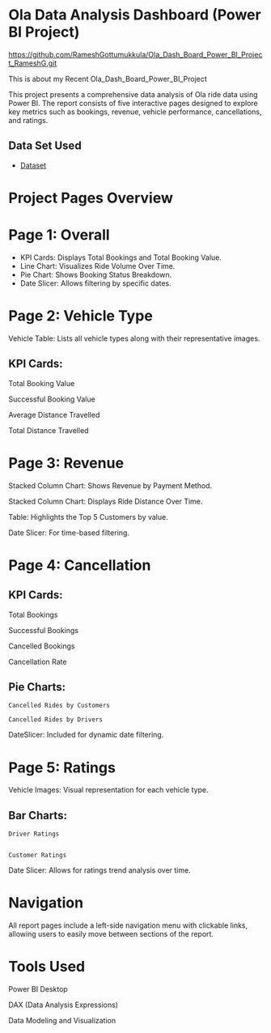 # Ola Data Analysis Dashboard (Power BI Project)
https://github.com/RameshGottumukkula/Ola_Dash_Board_Power_BI_Project_RameshG.git

This is about my Recent Ola_Dash_Board_Power_BI_Project

This project presents a comprehensive data analysis of Ola ride data using Power BI. The report consists of five interactive pages designed to explore key metrics such as bookings, revenue, vehicle performance, cancellations, and ratings.

## Data Set Used

- <a href="https://github.com/RameshGottumukkula/Ola_Dash_Board_Power_BI_Project_RameshG/blob/main/Bookings-100000-Rows.xlsx">Dataset</a>



# Project Pages Overview

# Page 1: Overall

- KPI Cards: Displays Total Bookings and Total Booking Value.
- Line Chart: Visualizes Ride Volume Over Time.
- Pie Chart: Shows Booking Status Breakdown.
- Date Slicer: Allows filtering by specific dates.

# Page 2: Vehicle Type

Vehicle Table: Lists all vehicle types along with their representative images.

## KPI Cards:

Total Booking Value

Successful Booking Value

Average Distance Travelled

Total Distance Travelled

# Page 3: Revenue

Stacked Column Chart: Shows Revenue by Payment Method.

Stacked Column Chart: Displays Ride Distance Over Time.

Table: Highlights the Top 5 Customers by value.

Date Slicer: For time-based filtering.

# Page 4: Cancellation

## KPI Cards:

  Total Bookings
  
  Successful Bookings
  
  Cancelled Bookings
  
  Cancellation Rate

## Pie Charts:

    Cancelled Rides by Customers
    
    Cancelled Rides by Drivers

DateSlicer: Included for dynamic date filtering.

# Page 5: Ratings

  Vehicle Images: Visual representation for each vehicle type.
  
  ## Bar Charts:
  
    Driver Ratings
    
    
    Customer Ratings
  
  Date Slicer: Allows for ratings trend analysis over time.

# Navigation
  
  All report pages include a left-side navigation menu with clickable links, allowing users to easily move between sections of the report.

# Tools Used
  
  Power BI Desktop
  
  DAX (Data Analysis Expressions)
  
  Data Modeling and Visualization
